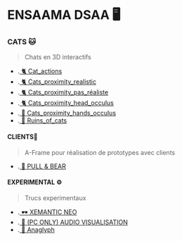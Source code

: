 # ENSAAMA DSAA 🖥️



### CATS  🐱
> Chats en 3D interactifs 

* .[ 🐈 Cat_actions](https://zuomarage.github.io/chats/cat_actions.html) 
* .[ 🐈 Cats_proximity_realistic](https://zuomarage.github.io/chats/cats_proximity_realistic.html)
* .[ 🐈 Cats_proximity_pas_réaliste](https://zuomarage.github.io/chats/cats_proximity.html) 
* .[ 🐈 Cats_proximity_head_occulus](https://zuomarage.github.io/chats/cats_proximity_head.html)
* .[ 👐 Cats_proximity_hands_occulus](https://zuomarage.github.io/chats/cats_proximity_hands.html)
* .[ 🏢 Ruins_of_cats](https://zuomarage.github.io/chats/city_of_cats.html)
 
#### CLIENTS🍳
> A-Frame pour réalisation de prototypes avec clients

* .[ 🧪 PULL & BEAR](https://zuomarage.github.io/chats/rigidojewellery.html) 


####  EXPERIMENTAL ⚙️
> Trucs experimentaux

* .[ 🕶️ XEMANTIC NEO](https://zuomarage.github.io/chats/xemantic.html) 
* .[ 🎹 (PC ONLY) AUDIO VISUALISATION](https://zuomarage.github.io/chats/audio.html) 
* .[ 👾 Anaglyph](https://zuomarage.github.io/chats/Analgyph.html) 
